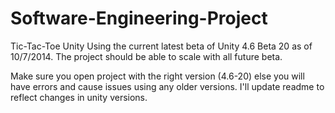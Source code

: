 Software-Engineering-Project
============================

Tic-Tac-Toe Unity
Using the current latest beta of Unity 4.6 Beta 20 as of 10/7/2014.
The project should be able to scale with all future beta. 

Make sure you open project with the right version (4.6-20) else you will have errors and cause issues using any older versions. 
I'll update readme to reflect changes in unity versions. 
